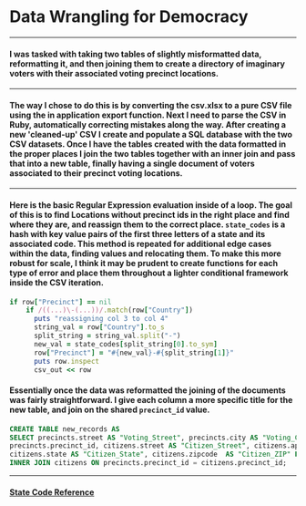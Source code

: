 # Data Wrangling for Democracy
---
#### I was tasked with taking two tables of slightly misformatted data, reformatting it, and then joining them to create a directory of imaginary voters with their associated voting precinct locations.
---
#### The way I chose to do this is by converting the csv.xlsx to a pure CSV file using the in application export function. Next I need to parse the CSV in Ruby, automatically correcting mistakes along the way. After creating a new 'cleaned-up' CSV  I create and populate a SQL database with the two CSV datasets. Once I have the tables created with the data formatted in the proper places I join the two tables together with an inner join and pass that into a new table, finally having a single document of voters associated to their precinct voting locations.
---
#### Here is the basic Regular Expression evaluation inside of a loop. The goal of this is to find Locations without precinct ids in the right place and find where they are, and reassign them to the correct place. <code>state_codes</code> is a hash with key value pairs of the first three letters of a state and its associated code. This method is repeated for additional edge cases within the data, finding values and relocating them. To make this more robust for scale, I think it may be prudent to create functions for each type of error and place them throughout a lighter conditional framework inside the CSV iteration.
```Ruby
if row["Precinct"] == nil
    if /((...)\-(...))/.match(row["Country"])
      puts "reassigning col 3 to col 4"
      string_val = row["Country"].to_s
      split_string = string_val.split("-")
      new_val = state_codes[split_string[0].to_sym]
      row["Precinct"] = "#{new_val}-#{split_string[1]}"
      puts row.inspect
      csv_out << row
```
#### Essentially once the data was reformatted the joining of the documents was fairly straightforward. I give each column a more specific title for the new table, and join on the shared <code>precinct_id</code> value.
``` SQL
CREATE TABLE new_records AS
SELECT precincts.street AS "Voting_Street", precincts.city AS "Voting_City", precincts.state_zip AS "Precinct_ZIP",
precincts.precinct_id, citizens.street AS "Citizen_Street", citizens.apt AS "Citizen_APT", citizens.city AS "Citizen_City",
citizens.state AS "Citizen_State", citizens.zipcode  AS "Citizen_ZIP" FROM precincts
INNER JOIN citizens ON precincts.precinct_id = citizens.precinct_id;
```

---
#### [State Code Reference](https://www.census.gov/geo/reference/ansi_statetables.html)
